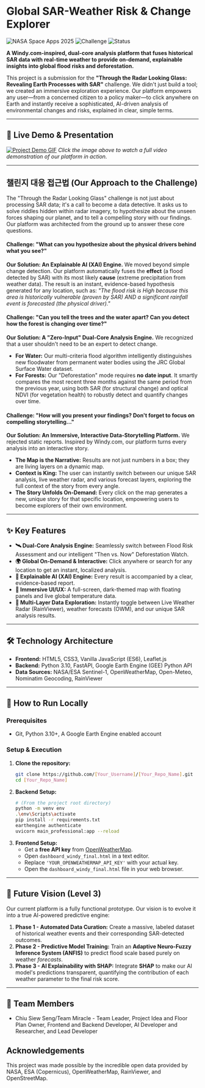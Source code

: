 # Global SAR-Weather Risk & Change Explorer

![NASA Space Apps 2025](https://img.shields.io/badge/NASA_Space_Apps-Sarawak_2025-blue?style=for-the-badge)
![Challenge](https://img.shields.io/badge/Challenge-Through_the_Radar_Looking_Glass-green?style=for-the-badge)
![Status](https://img.shields.io/badge/Status-Completed-success?style=for-the-badge)

**A Windy.com-inspired, dual-core analysis platform that fuses historical SAR data with real-time weather to provide on-demand, explainable insights into global flood risks and deforestation.**

This project is a submission for the **"Through the Radar Looking Glass: Revealing Earth Processes with SAR"** challenge. We didn't just build a tool; we created an immersive exploration experience. Our platform empowers any user—from a concerned citizen to a policy maker—to click anywhere on Earth and instantly receive a sophisticated, AI-driven analysis of environmental changes and risks, explained in clear, simple terms.

---

## 🚀 Live Demo & Presentation

[![Project Demo GIF]([PASTE_YOUR_GIF_LINK_HERE])]([PASTE_A_LINK_TO_YOUR_YOUTUBE_DEMO_VIDEO_HERE]) 
*Click the image above to watch a full video demonstration of our platform in action.*

---

## 챌린지 대응 접근법 (Our Approach to the Challenge)

The "Through the Radar Looking Glass" challenge is not just about processing SAR data; it's a call to become a data detective. It asks us to solve riddles hidden within radar imagery, to hypothesize about the unseen forces shaping our planet, and to tell a compelling story with our findings. Our platform was architected from the ground up to answer these core questions.

#### **Challenge: "What can you hypothesize about the physical drivers behind what you see?"**

**Our Solution: An Explainable AI (XAI) Engine.** We moved beyond simple change detection. Our platform automatically fuses the **effect** (a flood detected by SAR) with its most likely **cause** (extreme precipitation from weather data). The result is an instant, evidence-based hypothesis generated for any location, such as: *"The flood risk is High because this area is historically vulnerable (proven by SAR) AND a significant rainfall event is forecasted (the physical driver)."*

#### **Challenge: "Can you tell the trees and the water apart? Can you detect how the forest is changing over time?"**

**Our Solution: A "Zero-Input" Dual-Core Analysis Engine.** We recognized that a user shouldn't need to be an expert to detect change.
*   **For Water:** Our multi-criteria flood algorithm intelligently distinguishes new floodwater from permanent water bodies using the JRC Global Surface Water dataset.
*   **For Forests:** Our "Deforestation" mode requires **no date input**. It smartly compares the most recent three months against the same period from the previous year, using both SAR (for structural change) and optical NDVI (for vegetation health) to robustly detect and quantify changes over time.

#### **Challenge: "How will you present your findings? Don't forget to focus on compelling storytelling..."**

**Our Solution: An Immersive, Interactive Data-Storytelling Platform.** We rejected static reports. Inspired by Windy.com, our platform turns every analysis into an interactive story.
*   **The Map is the Narrative:** Results are not just numbers in a box; they are living layers on a dynamic map.
*   **Context is King:** The user can instantly switch between our unique SAR analysis, live weather radar, and various forecast layers, exploring the full context of the story from every angle.
*   **The Story Unfolds On-Demand:** Every click on the map generates a new, unique story for that specific location, empowering users to become explorers of their own environment.

---

## ✨ Key Features

- **🛰️ Dual-Core Analysis Engine:** Seamlessly switch between Flood Risk Assessment and our intelligent "Then vs. Now" Deforestation Watch.
- **🌍 Global On-Demand & Interactive:** Click anywhere or search for any location to get an instant, localized analysis.
- **🧠 Explainable AI (XAI) Engine:** Every result is accompanied by a clear, evidence-based report.
- **🎨 Immersive UI/UX:** A full-screen, dark-themed map with floating panels and live global temperature data.
- **📡 Multi-Layer Data Exploration:** Instantly toggle between Live Weather Radar (RainViewer), weather forecasts (OWM), and our unique SAR analysis results.

---

## 🛠️ Technology Architecture

*   **Frontend:** HTML5, CSS3, Vanilla JavaScript (ES6), Leaflet.js
*   **Backend:** Python 3.10, FastAPI, Google Earth Engine (GEE) Python API
*   **Data Sources:** NASA/ESA Sentinel-1, OpenWeatherMap, Open-Meteo, Nominatim Geocoding, RainViewer

---

## 🚀 How to Run Locally

### Prerequisites
*   Git, Python 3.10+, A Google Earth Engine enabled account

### Setup & Execution
1.  **Clone the repository:**
    ```bash
    git clone https://github.com/[Your_Username]/[Your_Repo_Name].git
    cd [Your_Repo_Name]
    ```
2.  **Backend Setup:**
    ```bash
    # (From the project root directory)
    python -m venv env
    .\env\Scripts\activate
    pip install -r requirements.txt
    earthengine authenticate
    uvicorn main_professional:app --reload
    ```
3.  **Frontend Setup:**
    *   Get a **free API key** from [OpenWeatherMap](https://openweathermap.org/appid).
    *   Open `dashboard_windy_final.html` in a text editor.
    *   Replace `'YOUR_OPENWEATHERMAP_API_KEY'` with your actual key.
    *   Open the `dashboard_windy_final.html` file in your web browser.

---

## 🌟 Future Vision (Level 3)

Our current platform is a fully functional prototype. Our vision is to evolve it into a true AI-powered predictive engine:
1.  **Phase 1 - Automated Data Curation:** Create a massive, labeled dataset of historical weather events and their corresponding SAR-detected outcomes.
2.  **Phase 2 - Predictive Model Training:** Train an **Adaptive Neuro-Fuzzy Inference System (ANFIS)** to predict flood scale based purely on weather *forecasts*.
3.  **Phase 3 - AI Explainability with SHAP:** Integrate **SHAP** to make our AI model's predictions transparent, quantifying the contribution of each weather parameter to the final risk score.

---

## 👤 Team Members

*   Chiu Siew Seng/Team Miracle - Team Leader, Project Idea and Floor Plan Owner, Frontend and Backend Developer, AI Developer and Researcher, and Lead Developer

## Acknowledgements
This project was made possible by the incredible open data provided by NASA, ESA (Copernicus), OpenWeatherMap, RainViewer, and OpenStreetMap.

